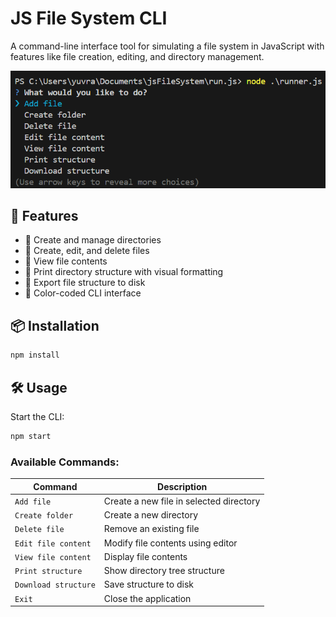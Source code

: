 # JS File System CLI

A command-line interface tool for simulating a file system in JavaScript with features like file creation, editing, and directory management.

![CLI Demo](./images/image.png)

## 🚀 Features

- 📁 Create and manage directories
- 📄 Create, edit, and delete files
- 👀 View file contents
- 🌳 Print directory structure with visual formatting
- 💾 Export file structure to disk
- 🎨 Color-coded CLI interface

## 📦 Installation

```bash
npm install
```

## 🛠️ Usage

Start the CLI:

```bash
npm start
```

### Available Commands:

Command | Description
--------|------------
`Add file` | Create a new file in selected directory
`Create folder` | Create a new directory
`Delete file` | Remove an existing file
`Edit file content` | Modify file contents using editor
`View file content` | Display file contents
`Print structure` | Show directory tree structure
`Download structure` | Save structure to disk
`Exit` | Close the application
